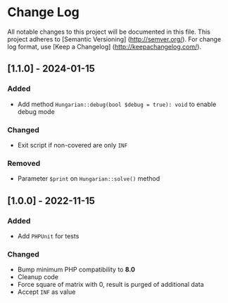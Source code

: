 # Change Log

All notable changes to this project will be documented in this file. This project adheres
to [Semantic Versioning] (http://semver.org/). For change log format,
use [Keep a Changelog] (http://keepachangelog.com/).

## [1.1.0] - 2024-01-15

### Added

- Add method `Hungarian::debug(bool $debug = true): void` to enable debug mode

### Changed

- Exit script if non-covered are only `INF`

### Removed

- Parameter `$print` on `Hungarian::solve()` method

## [1.0.0] - 2022-11-15

### Added

- Add `PHPUnit` for tests

### Changed

- Bump minimum PHP compatibility to **8.0**
- Cleanup code
- Force square of matrix with 0, result is purged of additional data
- Accept `INF` as value